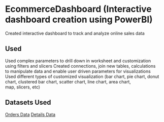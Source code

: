 # EcommerceDashboard (Interactive dashboard creation using PowerBI)
Created interactive dashboard to track and analyze online sales data
## Used
Used complex parameters to drill down in worksheet and customization using filters and slicers  Created connections, join new tables, calculations to manipulate data and enable user driven parameters for visualizations
Used different types of customized visualization (bar chart, pie chart, donut chart, clustered bar chart, scatter chart, line chart, area chart, map, slicers, etc)

## Datasets Used
<a href="https://github.com/AditiChowdhury16/EcommerceDashboard/blob/main/Orders.csv">Orders Data</a>
<a href="https://github.com/AditiChowdhury16/EcommerceDashboard/blob/main/Details.csv">Details Data</a>
